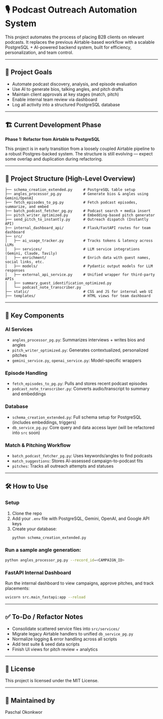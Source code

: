 # 🎙️ Podcast Outreach Automation System

This project automates the process of placing B2B clients on relevant podcasts. It replaces the previous Airtable-based workflow with a scalable PostgreSQL + AI-powered backend system, built for efficiency, personalization, and team control.

---

## 📌 Project Goals

- Automate podcast discovery, analysis, and episode evaluation
- Use AI to generate bios, talking angles, and pitch drafts
- Maintain client approvals at key stages (match, pitch)
- Enable internal team review via dashboard
- Log all activity into a structured PostgreSQL database

---

## 🏗️ Current Development Phase

**Phase 1: Refactor from Airtable to PostgreSQL**

This project is in early transition from a loosely coupled Airtable pipeline to a robust Postgres-backed system. The structure is still evolving — expect some overlap and duplication during refactoring.

---

## 📁 Project Structure (High-Level Overview)

```
├── schema_creation_extended.py     # PostgreSQL table setup
├── angles_processor_pg.py          # Generate bios & angles using Gemini/OpenAI
├── fetch_episodes_to_pg.py         # Fetch podcast episodes, summarize, and embed
├── batch_podcast_fetcher_pg.py     # Podcast search + media insert
├── pitch_writer_optimized.py       # Embedding-based pitch generator
├── send_pitch_to_instantly.py      # Outreach dispatch (Instantly API)
├── internal_dashboard_api/         # Flask/FastAPI routes for team dashboard
├── src/
│   ├── ai_usage_tracker.py         # Tracks tokens & latency across LLMs
│   ├── services/                   # LLM service integrations (Gemini, Claude, Tavily)
│   ├── enrichment/                 # Enrich data with guest names, social links, etc.
│   ├── models/                     # Pydantic output models for LLM responses
│   ├── external_api_service.py     # Unified wrapper for third-party APIs
│   ├── summary_guest_identification_optimized.py
│   └── podcast_note_transcriber.py
├── static/                         # CSS and JS for internal web UI
├── templates/                      # HTML views for team dashboard
```

---

## 🧠 Key Components

### AI Services
- `angles_processor_pg.py`: Summarizes interviews + writes bios and angles
- `pitch_writer_optimized.py`: Generates contextualized, personalized pitches
- `gemini_service.py`, `openai_service.py`: Model-specific wrappers

### Episode Handling
- `fetch_episodes_to_pg.py`: Pulls and stores recent podcast episodes
- `podcast_note_transcriber.py`: Converts audio/transcript to summary and embeddings

### Database
- `schema_creation_extended.py`: Full schema setup for PostgreSQL (includes embeddings, triggers)
- `db_service_pg.py`: Core query and data access layer (will be refactored into `src` soon)

### Match & Pitching Workflow
- `batch_podcast_fetcher_pg.py`: Uses keywords/angles to find podcasts
- `match_suggestions`: Stores AI-assessed campaign-to-podcast fits
- `pitches`: Tracks all outreach attempts and statuses

---

## 🛠️ How to Use

### Setup

1. Clone the repo
2. Add your `.env` file with PostgreSQL, Gemini, OpenAI, and Google API keys
3. Create your database:
   ```bash
   python schema_creation_extended.py
   ```

### Run a sample angle generation:
```bash
python angles_processor_pg.py --record_id=<CAMPAIGN_ID>
```

### FastAPI Internal Dashboard
Run the internal dashboard to view campaigns, approve pitches, and track placements:

```bash
uvicorn src.main_fastapi:app --reload
```

---

## ✅ To-Do / Refactor Notes

- Consolidate scattered service files into `src/services/`
- Migrate legacy Airtable handlers to unified `db_service_pg.py`
- Normalize logging & error handling across all scripts
- Add test suite & seed data scripts
- Finish UI views for pitch review + analytics

---

## 📜 License

This project is licensed under the MIT License.

---

## 👤 Maintained by

Paschal Okonkwor